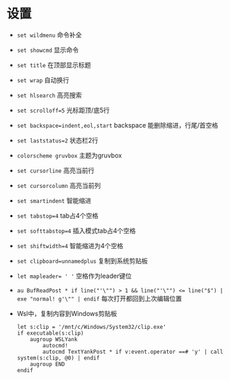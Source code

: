 # 设置
- `set wildmenu` 命令补全
- `set showcmd` 显示命令
- `set title` 在顶部显示标题
- `set wrap` 自动换行
- `set hlsearch` 高亮搜索
- `set scrolloff=5` 光标距顶/底5行
- `set backspace=indent,eol,start` backspace 能删除缩进，行尾/首空格
- `set laststatus=2` 状态栏2行
- `colorscheme gruvbox` 主题为gruvbox
- `set cursorline` 高亮当前行
- `set cursorcolumn` 高亮当前列
- `set smartindent` 智能缩进
- `set tabstop=4` tab占4个空格
- `set softtabstop=4` 插入模式tab占4个空格
- `set shiftwidth=4` 智能缩进为4个空格
- `set clipboard=unnamedplus` 复制到系统剪贴板
- `let mapleader= ' '` 空格作为leader键位

- `au BufReadPost * if line("'\"") > 1 && line("'\"") <= line("$") | exe "normal! g'\"" | endif` 每次打开都回到上次编辑位置

- Wsl中，复制内容到Windows剪贴板
    ```
    let s:clip = '/mnt/c/Windows/System32/clip.exe'
    if executable(s:clip)
        augroup WSLYank
            autocmd!
            autocmd TextYankPost * if v:event.operator ==# 'y' | call system(s:clip, @0) | endif
        augroup END
    endif
    ```
